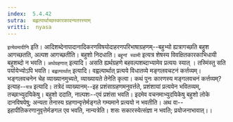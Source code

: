 ```yaml
---
index:  5.4.42
sutra:  बह्वल्पार्थाच्छस्कारकादन्यतरस्याम्
vritti:  nyasa
---
```


`इत्येवमादीनि` इति। आदिशब्देनापादानादिकरणविषयोदाहरणपरिभाषाग्रहणम्--बहुभ्यो ह्यत्रागच्छति बहुश आगच्छतति, अल्पश आगच्छतीति। बहुशो निदधाति।
`बहूनां स्वामी` इत्यत्र शेषस्य विवक्षितकारकाभिधायी बहुशब्दो न भवति।
`अर्थग्रहणात्` इत्यादि। असति ह्यर्थग्रहणे बहवल्पशब्दाभ्यामेव प्रत्ययः स्यात् । तस्मिंस्तु सति पर्यायेभ्योऽपि भवति।
`बह्वल्पार्थात्` इत्यादि। वह्वल्पार्थात् प्रत्यये विधातव्ये मङ्गलवचटनं कर्त्तव्यम्। भङ्गलवचनेन चेह व्याख्यानमुच्यते, व्याख्यायते तेनेति कृत्वा। कथं पुनः कारणस्य मङ्गलवचनं कर्त्तव्यम्? इत्याह--`यत्र` इत्यादि। तत्रेदं व्याख्यानम्--इह प्रशंसाग्रहणमनुवर्त्तते, प्रशंशायां प्रत्ययेन भवितव्यम्, तच्छाभ्युदयिकेषु। बहुशो ददाति, नाल्पशः--एवं प्रशंसा भवति। इदमेव वचनमाभ्युदयिकेषु बहुशो लोके दानविषयेषु; अन्यता तेनास्य ग्रहणान्वृत्तेर्मङ्गले गम्यमाने प्रत्ययो न भवतीति।
अथ वा--इहापीतिकरणानुवृत्तेर्मङगल एव भवति, नान्यत्रेति। शसः सकारस्येत्संज्ञा न भवति; प्रयोजनाभावात्।।

